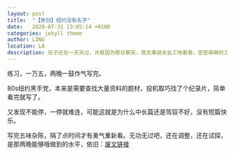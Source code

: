 ```yaml
---
layout: post
title:  "【原创】纽约没有名字"
date:   2020-07-31 13:05:14 +0100
categories: jekyll theme
author: LING
location: LA
description: 日子还在一天天过，许是因为那日聊天，我无事就会去工地看看，密密麻麻的工人埋头苦干，我却要仰头才能看到他们。资本家挥金如土，一楼更比一楼高，直冲云霄，让人头皮发麻，对天空失了敬意。
---
```




练习，一万五，两晚一鼓作气写完。

80s纽约黑手党，本来是需要查找大量资料的题材，投机取巧找了个纪录片，简单看完就写了。

又发现不能停，一停就难连，可能这就是为什么中长篇还是驾驭不好，没有短篇快乐。

写完五味杂陈，隔了点时间才有勇气重新看。无功无过吧，还在调整，还在试探，是那两晚能够哦做到的水平，依旧：[废文链接](https://sosad.fun/threads/76823/profile)


